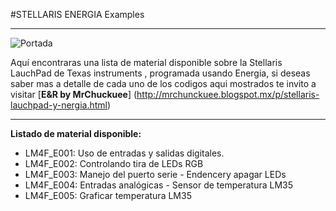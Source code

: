 #STELLARIS ENERGIA Examples
***
![Portada](https://github.com/MrChunckuee/STELLARIS-ENERGIA_Examples/blob/master/stellaris_energia.png)

Aquí encontraras una lista de material disponible sobre la Stellaris LauchPad de Texas instruments , programada usando Energia, si deseas saber mas a detalle de cada uno de los codigos aqui mostrados te invito a visitar [**E&R by MrChuckuee**] (http://mrchunckuee.blogspot.mx/p/stellaris-lauchpad-y-nergia.html)
***
**Listado de material disponible:**
- LM4F_E001: Uso de entradas y salidas digitales.
- LM4F_E002: Controlando tira de LEDs RGB
- LM4F_E003: Manejo del puerto serie - Endencery apagar LEDs
- LM4F_E004: Entradas analógicas - Sensor de temperatura LM35
- LM4F_E005: Graficar temperatura LM35
